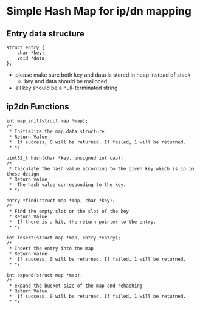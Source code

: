 # Simple Hash Map for ip/dn mapping

## Entry data structure
```sh=
struct entry {
	char *key;
	void *data;
};
```
- please make sure both key and data is stored in heap instead of stack
	- key and data should be malloced
- all key should be a null-terminated string

## ip2dn Functions
```c=
int map_init(struct map *map);
/*
 * Initialize the map data structure
 * Return Value
 *	If success, 0 will be returned. If failed, 1 will be returned.
 * */

uint32_t hash(char *key, unsigned int cap); 
/*
 * Calculate the hash value according to the given key which is ip in these design
 * Return value
 * 	The hash value corresponding to the key.
 * */

entry *find(struct map *map, char *key);
/*
 * Find the empty slot or the slot of the key
 * Return Value
 * 	If there is a hit, the return pointer to the entry.
 * */

int insert(struct map *map, entry *entry);
/*
 * Insert the entry into the map
 * Return value
 * 	If success, 0 will be returned. If failed, 1 will be returned.
 * */

int expand(struct map *map);
/*
 * expand the bucket size of the map and rehashing
 * Return Value
 * 	If success, 0 will be returned. If failed, 1 will be returned.
 * */
```
